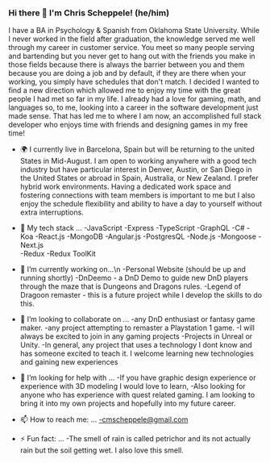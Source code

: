 ### Hi there 👋 I'm Chris Scheppele! (he/him)

I have a BA in Psychology & Spanish from Oklahoma State University.  While I never worked in the field after graduation, the knowledge served me well through my career in customer service.  You meet so many people serving and bartending but you never get to hang out with the friends you make in those fields because there is always the barrier between you and them because you are doing a job and by default, if they are there when your working, you simply have schedules that don't match.  I decided I wanted to find a new direction which allowed me to enjoy my time with the great people I had met so far in my life.  I already had a love for gaming, math, and languages so, to me, looking into a career in the software development just made sense.  That has led me to where I am now, an accomplished full stack developer who enjoys time with friends and designing games in my free time!

- 🌍 I currently live in Barcelona, Spain but will be returning to the united States in Mid-August.  I am open to working anywhere with a good tech industry but have particular interest in Denver, Austin, or San Diego in the United States or abroad in Spain, Australia, or New Zealand.  I prefer hybrid work environments.  Having a dedicated work space and fostering connections with team members is important to me but I also enjoy the schedule flexibility and ability to have a day to yourself without extra interruptions.   


- 🌱 My tech stack ...
    -JavaScript                 -Express
    -TypeScript                 -GraphQL
    -C#                         -Koa
    -React.js                   -MongoDB
    -Angular.js                 -PostgresQL
    -Node.js                    -Mongoose
    -Next.js                    
    -Redux
    -Redux ToolKit

- 🔭 I’m currently working on...\n
    -Personal Website (should be up and running shortly)
    -DnDeemo - a DnD Demo to guide new DnD players through the maze that is Dungeons and Dragons rules.
    -Legend of Dragoon remaster - this is a future project while I develop the skills to do this.
 
- 👯 I’m looking to collaborate on ...
    -any DnD enthusiast or fantasy game maker.
    -any project attempting to remaster a Playstation 1 game.
    -I will always be excited to join in any gaming projects
    -Projects in Unreal or Unity.
    -In general, any project that uses a technology I dont know and has someone excited to teach it. I welcome learning new technologies and gaining new experiences


- 🤔 I’m looking for help with ...
    -If you have graphic design experience or experience with 3D modeling I would love to learn, 
    -Also looking for anyone who has experience with quest related gaming.  I am looking to bring it into my own projects and hopefully into my future career.

- 📫 How to reach me: ...
    -cmscheppele@gmail.com

- ⚡ Fun fact: ...
    -The smell of rain is called petrichor and its not actually rain but the soil getting wet.  I also love this smell.
